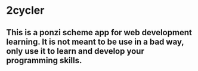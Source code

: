 # 2cycler

## This is a ponzi scheme app for web development learning. It is not meant to be use in a bad way, only use it to learn and develop your programming skills.